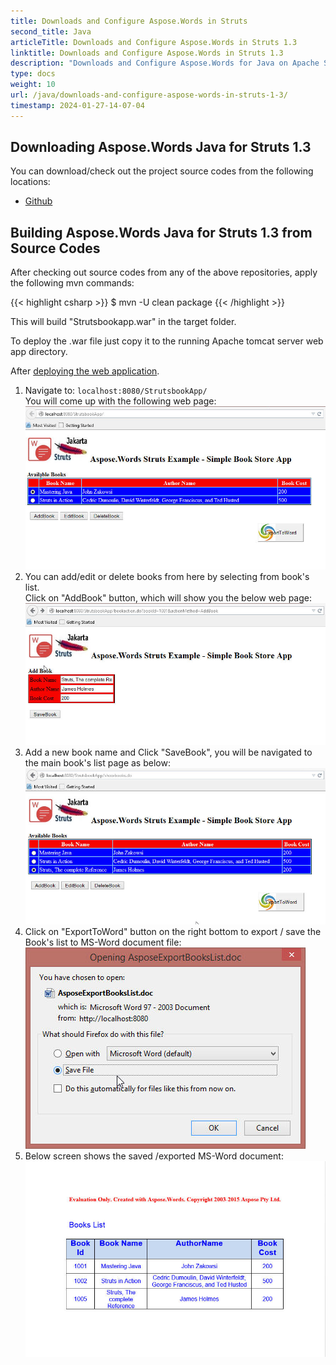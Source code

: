 ```yaml
---
title: Downloads and Configure Aspose.Words in Struts
second_title: Java
articleTitle: Downloads and Configure Aspose.Words in Struts 1.3
linktitle: Downloads and Configure Aspose.Words in Struts 1.3
description: "Downloads and Configure Aspose.Words for Java on Apache Struts."
type: docs
weight: 10
url: /java/downloads-and-configure-aspose-words-in-struts-1-3/
timestamp: 2024-01-27-14-07-04
---
```


## Downloading Aspose.Words Java for Struts 1.3

You can download/check out the project source codes from the following locations:

- [Github](https://github.com/aspose-words/Aspose.Words-for-Java/tree/master/Plugins/Aspose_Words_for_Struts)

## Building Aspose.Words Java for Struts 1.3 from Source Codes

After checking out source codes from any of the above repositories, apply the following mvn commands:

{{< highlight csharp >}}
$ mvn -U clean package 
{{< /highlight >}}

This will build "Strutsbookapp.war" in the target folder.

To deploy the .war file just copy it to the running Apache tomcat server web app directory.

After [deploying the web application](/words/java/installation/).

1. Navigate to: `localhost:8080/StrutsbookApp/`<br>
   You will come up with the following web page:<br>
![build-aspose-words-java-for-struts-1](download-aspose-words-in-struts-1.jpeg)
1. You can add/edit or delete books from here by selecting from book's list.<br>
   Click on "AddBook" button, which will show you the below web page:<br>
![build-aspose-words-java-for-struts-2](download-aspose-words-in-struts-2.jpeg)
1. Add a new book name and Click "SaveBook", you will be navigated to the main book's list page as below:<br>
![build-aspose-words-java-for-struts-3](download-aspose-words-in-struts-3.jpeg)
1. Click on "ExportToWord" button on the right bottom to export / save the Book's list to MS-Word document file:<br>
![build-aspose-words-java-for-struts-4](download-aspose-words-in-struts-4.jpeg)
1. Below screen shows the saved /exported MS-Word document:<br>
![build-aspose-words-java-for-struts-5](download-aspose-words-in-struts-5.jpeg)
